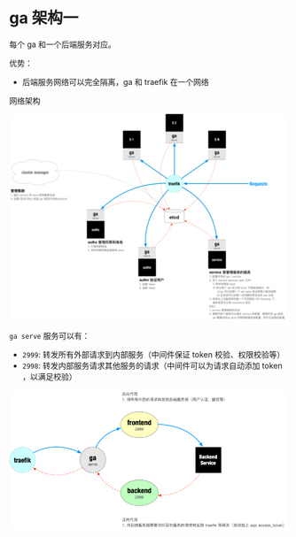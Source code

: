 # ga 架构一

每个 ga 和一个后端服务对应。

优势：
- 后端服务网络可以完全隔离，ga 和 traefik 在一个网络

网络架构

![](./attachments/ga-design-arch1.png)

`ga serve` 服务可以有：
- `2999`: 转发所有外部请求到内部服务（中间件保证 token 校验、权限校验等）
- `2998`: 转发内部服务请求其他服务的请求（中间件可以为请求自动添加 token ，以满足校验）

![](./../attachments/ga-serve-design.png)
